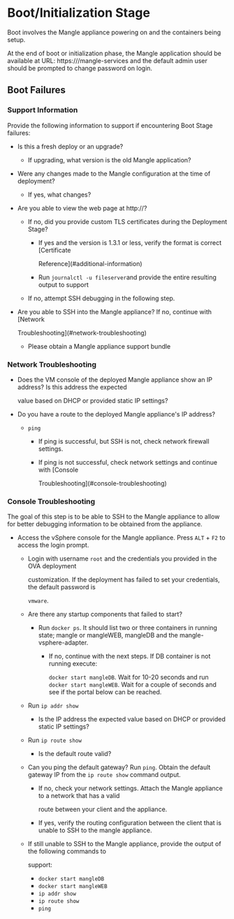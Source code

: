# Boot/Initialization Stage

Boot involves the Mangle appliance powering on and the containers being setup.

At the end of boot or initialization phase, the Mangle application should be available at URL: https:///mangle-services and the default admin user should be prompted to change password on login.

## **Boot Failures** <a id="boot-failures"></a>

### **Support Information** <a id="support-information"></a>

Provide the following information to support if encountering Boot Stage failures:

* Is this a fresh deploy or an upgrade?
  * If upgrading, what version is the old Mangle application?
* Were any changes made to the Mangle configuration at the time of deployment?
  * If yes, what changes?
* Are you able to view the web page at http://?
  * If no, did you provide custom TLS certificates during the Deployment Stage?
    * If yes and the version is 1.3.1 or less, verify the format is correct \[Certificate

      Reference\]\(\#additional-information\)

    * Run `journalctl -u fileserver`and provide the entire resulting output to support
  * If no, attempt SSH debugging in the following step.
* Are you able to SSH into the Mangle appliance? If no, continue with \[Network

  Troubleshooting\]\(\#network-troubleshooting\)

  * Please obtain a Mangle appliance support bundle

### **Network Troubleshooting** <a id="network-troubleshooting"></a>

* Does the VM console of the deployed Mangle appliance show an IP address? Is this address the expected

  value based on DHCP or provided static IP settings?

* Do you have a route to the deployed Mangle appliance's IP address?
  * `ping`
    * If ping is successful, but SSH is not, check network firewall settings.
    * If ping is not successful, check network settings and continue with \[Console

      Troubleshooting\]\(\#console-troubleshooting\)

### **Console Troubleshooting** <a id="console-troubleshooting"></a>

The goal of this step is to be able to SSH to the Mangle appliance to allow for better debugging information to be obtained from the appliance.

* Access the vSphere console for the Mangle appliance. Press `ALT` + `F2` to access the login prompt.
  * Login with username `root` and the credentials you provided in the OVA deployment

    customization. If the deployment has failed to set your credentials, the default password is

    `vmware`.

  * Are there any startup components that failed to start?
    * Run `docker ps`. It should list two or three containers in running state; mangle or mangleWEB, mangleDB and the mangle-vsphere-adapter.
      * If no, continue with the next steps. If DB container is not running execute:

        `docker start mangleDB`. Wait for 10-20 seconds and run `docker start mangleWEB`. Wait for a couple of seconds and see if the portal below can be reached.
  * Run `ip addr show`
    * Is the IP address the expected value based on DHCP or provided static IP settings?
  * Run `ip route show`
    * Is the default route valid?
  * Can you ping the default gateway? Run `ping`. Obtain the default gateway IP from the `ip route show` command output.
    * If no, check your network settings. Attach the Mangle appliance to a network that has a valid

      route between your client and the appliance.

    * If yes, verify the routing configuration between the client that is unable to SSH to the mangle appliance.
  * If still unable to SSH to the Mangle appliance, provide the output of the following commands to

    support:

    * `docker start mangleDB`
    * `docker start mangleWEB`
    * `ip addr show`
    * `ip route show`
    * `ping`

